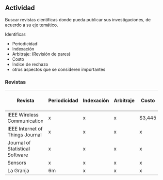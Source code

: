 ## Actividad

Buscar revistas científicas donde pueda publicar sus investigaciones, de acuerdo a su eje temático.

Identificar:
- Periodicidad
- Indexación
- Arbitraje: (Revisión de pares)
- Costo
- Índice de rechazo
- otros aspectos que se consideren importantes


### Revistas

| Revista | Periodicidad | Indexación | Arbitraje | Costo | Indice de rechazo |
| ------- | ------------ | ---------- | --------- | ----- | ----------------- |
| IEEE Wireless Communication | x | x | x | $3,445 | x |
| IEEE Internet of Things Journal | x | x | x | x | x |
| Journal of Statistical Software | x | x | x | x | 0 |
| Sensors | x | x | x | x | 0 |
| La Granja | 6m | x | x | x | 94% |
